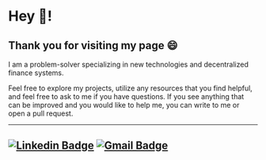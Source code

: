 # Hey :wave:!
Thank you for visiting my page :smile:
---
I am a problem-solver specializing in new technologies and decentralized finance systems.

Feel free to explore my projects, utilize any resources that you find helpful, and feel free to ask to me if you have questions.
If you see anything that can be improved and you would like to help me, you can write to me or open a pull request.

---
[![Linkedin Badge](https://img.shields.io/badge/-venturars-blue?style=flat-square&logo=Linkedin&logoColor=white&link=https://www.linkedin.com/in/ventura-rodriguez/?locale=en_US/)](https://www.linkedin.com/in/ventura-rodriguez/?locale=en_US/) 
[![Gmail Badge](https://img.shields.io/badge/-ventu@kudu.design-c14438?style=flat-square&logo=Gmail&logoColor=white&link=mailto:ventu@kudu.design)](mailto:ventu@kudu.design)
---
